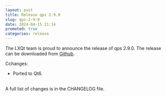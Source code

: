 ```yaml
---
layout: post
title: Release qps 2.9.0
slug: qps-2-9-0
date: 2024-04-15 21:14
promoted: true
categories: release
---
```


The LXQt team is proud to announce the release of qps 2.9.0.
The release can be downloaded from [Github](https://github.com/lxqt/qps/releases).

Cchanges:

 * Ported to Qt6.

<br/>
A full list of changes is in the CHANGELOG file.
<br/>

